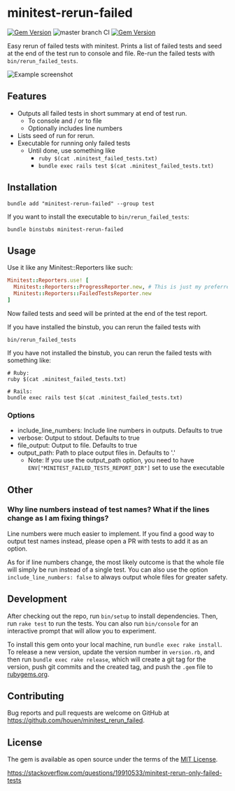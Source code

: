 # minitest-rerun-failed
[![Gem Version](https://badge.fury.io/rb/minitest-rerun-failed.svg)](https://badge.fury.io/rb/minitest-rerun-failed)
![master branch CI](https://github.com/houen/minitest-rerun-failed/actions/workflows/main.yml/badge.svg?branch=master)
[![Gem Version](https://badge.fury.io/rb/minitest-rerun-failed.svg)](https://badge.fury.io/rb/minitest-rerun-failed)

Easy rerun of failed tests with minitest. Prints a list of failed tests and seed at the end of the test run to console and file. Re-run the failed tests with `bin/rerun_failed_tests`.

![Example screenshot](assets/screenshot.png)

## Features
- Outputs all failed tests in short summary at end of test run.
  - To console and / or to file
  - Optionally includes line numbers
- Lists seed of run for rerun.
- Executable for running only failed tests
  - Until done, use something like 
    - `ruby $(cat .minitest_failed_tests.txt)`
    - `bundle exec rails test $(cat .minitest_failed_tests.txt)`

## Installation

```
bundle add "minitest-rerun-failed" --group test
```

If you want to install the executable to `bin/rerun_failed_tests`:

```
bundle binstubs minitest-rerun-failed
```

## Usage

Use it like any Minitest::Reporters like such:

```ruby
Minitest::Reporters.use! [
  Minitest::Reporters::ProgressReporter.new, # This is just my preferred reporter. Use the one(s) you like.
  Minitest::Reporters::FailedTestsReporter.new
]
```

Now failed tests and seed will be printed at the end of the test report.

If you have installed the binstub, you can rerun the failed tests with 
```
bin/rerun_failed_tests
```

If you have not installed the binstub, you can rerun the failed tests with something like:
```
# Ruby:
ruby $(cat .minitest_failed_tests.txt)

# Rails:
bundle exec rails test $(cat .minitest_failed_tests.txt)
```

### Options
- include_line_numbers: Include line numbers in outputs. Defaults to true
- verbose: Output to stdout. Defaults to true
- file_output: Output to file. Defaults to true
- output_path: Path to place output files in. Defaults to '.'
  - Note: If you use the output_path option, you need to have `ENV["MINITEST_FAILED_TESTS_REPORT_DIR"]` set to use the executable

## Other
### Why line numbers instead of test names? What if the lines change as I am fixing things?
Line numbers were much easier to implement.
If you find a good way to output test names instead, please open a PR with tests to add it as an option.

As for if line numbers change, the most likely outcome is that the whole file will simply be run instead of a single test.
You can also use the option `include_line_numbers: false` to always output whole files for greater safety.

## Development

After checking out the repo, run `bin/setup` to install dependencies. Then, run `rake test` to run the tests. You can also run `bin/console` for an interactive prompt that will allow you to experiment.

To install this gem onto your local machine, run `bundle exec rake install`. To release a new version, update the version number in `version.rb`, and then run `bundle exec rake release`, which will create a git tag for the version, push git commits and the created tag, and push the `.gem` file to [rubygems.org](https://rubygems.org).

## Contributing

Bug reports and pull requests are welcome on GitHub at https://github.com/houen/minitest_rerun_failed.

## License

The gem is available as open source under the terms of the [MIT License](https://opensource.org/licenses/MIT).

https://stackoverflow.com/questions/19910533/minitest-rerun-only-failed-tests
